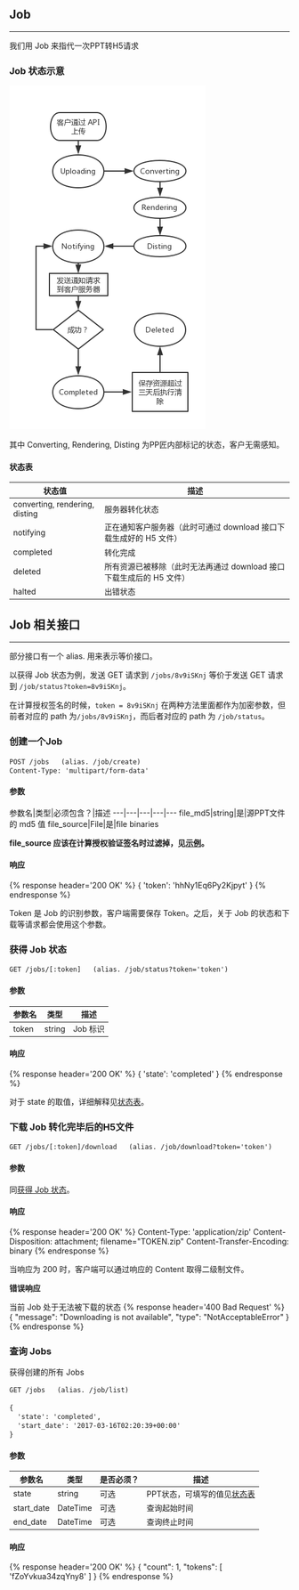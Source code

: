 ## Job
---
我们用 Job 来指代一次PPT转H5请求

### Job 状态示意

![chartflow.png](../static/chartflow.png)

其中 Converting, Rendering, Disting 为PP匠内部标记的状态，客户无需感知。

#### 状态表
状态值|描述
---|---
converting, rendering, disting| 服务器转化状态
notifying|正在通知客户服务器（此时可通过 download 接口下载生成好的 H5 文件）
completed|转化完成
deleted|所有资源已被移除（此时无法再通过 download 接口下载生成后的 H5 文件）
halted|出错状态

## Job 相关接口
---

部分接口有一个 alias. 用来表示等价接口。

以获得 Job 状态为例，发送 GET 请求到 `/jobs/8v9iSKnj` 等价于发送 GET 请求到 `/job/status?token=8v9iSKnj`。

在计算授权签名的时候，`token = 8v9iSKnj` 在两种方法里面都作为加密参数，但前者对应的 path 为`/jobs/8v9iSKnj`，而后者对应的 path 为 `/job/status`。

### 创建一个Job

```
POST /jobs   (alias. /job/create)
Content-Type: 'multipart/form-data'
```

#### 参数
参数名|类型|必须包含？|描述
---|---|---|---|---
file_md5|string|是|源PPT文件的 md5 值
file_source|File|是|file binaries

**file_source 应该在计算授权验证签名时过滤掉，见[示例](../signature.md#客户发送创建一个-job-的示例)。**

#### 响应
{% response header='200 OK' %}
{
  'token': 'hhNy1Eq6Py2Kjpyt'
}
{% endresponse %}

Token 是 Job 的识别参数，客户端需要保存 Token。之后，关于 Job 的状态和下载等请求都会使用这个参数。

### 获得 Job 状态

```
GET /jobs/[:token]   (alias. /job/status?token='token')
```
#### 参数
参数名|类型|描述
---|---|---
token|string|Job 标识

#### 响应
{% response header='200 OK' %}
{
  'state': 'completed'
}
{% endresponse %}

对于 state 的取值，详细解释见[状态表](#状态表)。

### 下载 Job 转化完毕后的H5文件

```
GET /jobs/[:token]/download   (alias. /job/download?token='token')
```
#### 参数
同[获得 Job 状态](#获得-job-状态)。

#### 响应
{% response header='200 OK' %}
Content-Type: 'application/zip'
Content-Disposition: attachment; filename="TOKEN.zip"
Content-Transfer-Encoding: binary
{% endresponse %}

当响应为 200 时，客户端可以通过响应的 Content 取得二级制文件。

__错误响应__

当前 Job 处于无法被下载的状态
{% response header='400 Bad Request' %}
{
  "message": "Downloading is not available",
  "type": "NotAcceptableError"
}
{% endresponse %}


### 查询 Jobs

获得创建的所有 Jobs

```
GET /jobs   (alias. /job/list)

{
  'state': 'completed',
  'start_date': '2017-03-16T02:20:39+00:00'
}
```
#### 参数
参数名|类型|是否必须？|描述
---|---|---|---
state|string|可选|PPT状态，可填写的值见[状态表](#状态表)
start_date|DateTime|可选|查询起始时间
end_date|DateTime|可选|查询终止时间

#### 响应
{% response header='200 OK' %}
{
  "count": 1,
  "tokens": [
    'fZoYvkua34zqYny8'
  ]
}
{% endresponse %}
